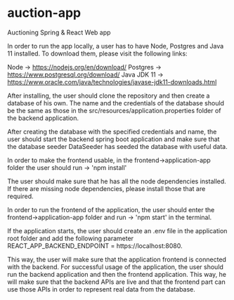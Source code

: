 # auction-app
Auctioning Spring &amp; React Web app

In order to run the app locally, a user has to have Node, Postgres and Java 11 installed. To download them, please visit the following links:

Node -> https://nodejs.org/en/download/
Postgres -> https://www.postgresql.org/download/
Java JDK 11 -> https://www.oracle.com/java/technologies/javase-jdk11-downloads.html


After installing, the user should clone the repository and then create a database of his own. The name and the credentials of the database should be the same as those in the src/resources/application.properties folder of the backend application. 

After creating the database with the specified credentials and name, the user should start the backend spring boot application and make sure that the database seeder DataSeeder has seeded the database with useful data.

In order to make the frontend usable, in the frontend->application-app folder the user should run -> 'npm install' 

The user should make sure that he has all the node dependencies installed. If there are missing node dependencies, please install those that are required.

In order to run the frontend of the application, the user should enter the frontend->application-app folder and run -> 'npm start' in the terminal. 

If the application starts, the user should create an .env file in the application root folder and add the following parameter REACT_APP_BACKEND_ENDPOINT = https://localhost:8080. 

This way, the user will make sure that the application frontend is connected with the backend. For successful usage of the application, the user should run the backend application and then the frontend application. This way, he will make sure that the backend APIs are live and that the frontend part can use those APIs in order to represent real data from the database. 



